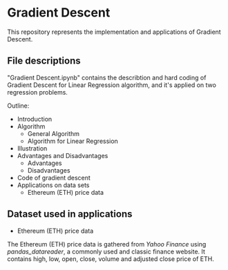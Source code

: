 # Gradient Descent
This repository represents the implementation and applications of Gradient Descent. 

## File descriptions
"Gradient Descent.ipynb" contains the describtion and hard coding of Gradient Descent for Linear Regression algorithm, and it's applied on two regression problems.

Outline:
- Introduction
- Algorithm
  - General Algorithm
  - Algorithm for Linear Regression
- Illustration
- Advantages and Disadvantages
    - Advantages
    - Disadvantages
- Code of gradient descent
- Applications on data sets
    - Ethereum (ETH) price data

## Dataset used in applications
- Ethereum (ETH) price data

The Ethereum (ETH) price data is gathered from *Yahoo Finance* using *pandas_datareader*, a commonly used and classic finance website. It contains high,	low,	open,	close,	volume and	adjusted close price of ETH.



